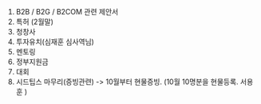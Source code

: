 1. B2B / B2G / B2COM 관련 제안서
2. 특허 (2월말)
3. 청창사
4. 투자유치(심재훈 심사역님)
5. 멘토링
6. 정부지원금
7. 대회
8. 시드팁스 마무리(증빙관련) -> 10월부터 현물증빙. (10월 10명분을 현물등록. 서용훈 )